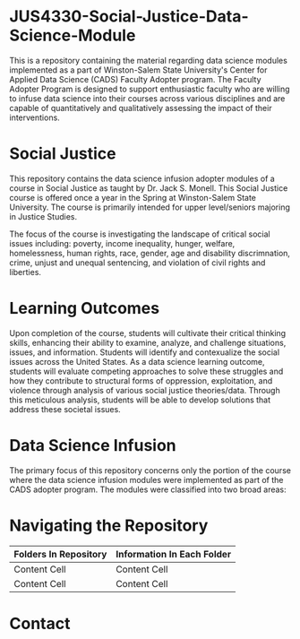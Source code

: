 # JUS4330-Social-Justice-Data-Science-Module
This is a repository containing the material regarding data science modules implemented as a part of Winston-Salem State University's Center for Applied Data Science (CADS) Faculty Adopter program. The Faculty Adopter Program is designed to support enthusiastic faculty who are willing to infuse data science into their courses across various disciplines and are capable of quantitatively and qualitatively assessing the impact of their interventions.

# Social Justice
This repository contains the data science infusion adopter modules of a course in Social Justice as taught by Dr. Jack S. Monell. This Social Justice course is offered once a year in the Spring at Winston-Salem State University. The course is primarily intended for upper level/seniors majoring in Justice Studies. 

The focus of the course is investigating the landscape of critical social issues including: poverty, income inequality, hunger, welfare, homelessness, human rights, race, gender, age and disability discrimnation, crime, unjust and unequal sentencing, and violation of civil rights and liberties.

# Learning Outcomes
Upon completion of the course, students will cultivate their critical thinking skills, enhancing their ability to examine, analyze, and challenge situations, issues, and information. Students will identify and contexualize the social issues across the United States. As a data science learning outcome, students will evaluate competing approaches to solve these struggles and how they contribute to structural forms of oppression, exploitation, and violence through analysis of various social justice theories/data. Through this meticulous analysis, students will be able to develop solutions that address these societal issues.

# Data Science Infusion
The primary focus of this repository concerns only the portion of the course where the data science infusion modules were implemented as part of the CADS adopter program. The modules were classified into two broad areas:

# Navigating the Repository
| Folders In Repository  | Information In Each Folder |
| ------------- | ------------- |
| Content Cell  | Content Cell  |
| Content Cell  | Content Cell  |

# Contact
